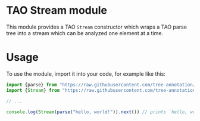 # TAO Stream module

This module provides a TAO `Stream` constructor which wraps a TAO parse tree into a stream which can be analyzed one element at a time.

# Usage

To use the module, import it into your code, for example like this:

```js
import {parse} from "https://raw.githubusercontent.com/tree-annotation/tao/v1.0-beta/parser.js"
import {Stream} from "https://raw.githubusercontent.com/tree-annotation/tao-stream/v1.0-beta/stream.js"

// ...

console.log(Stream(parse("hello, world!")).next()) // prints `hello, world!`
```
